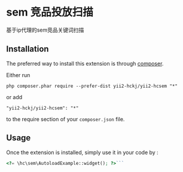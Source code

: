 sem 竞品投放扫描
==========
基于ip代理的sem竞品关键词扫描

Installation
------------

The preferred way to install this extension is through [composer](http://getcomposer.org/download/).

Either run

```
php composer.phar require --prefer-dist yii2-hckj/yii2-hcsem "*"
```

or add

```
"yii2-hckj/yii2-hcsem": "*"
```

to the require section of your `composer.json` file.


Usage
-----

Once the extension is installed, simply use it in your code by  :

```php
<?= \hc\sem\AutoloadExample::widget(); ?>```